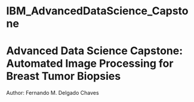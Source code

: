 # IBM_AdvancedDataScience_Capstone

# **Advanced Data Science Capstone: Automated Image Processing for Breast Tumor Biopsies** 
Author: Fernando M. Delgado Chaves
